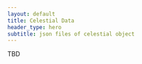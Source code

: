```yaml
---
layout: default
title: Celestial Data
header_type: hero
subtitle: json files of celestial object
---
```


TBD
